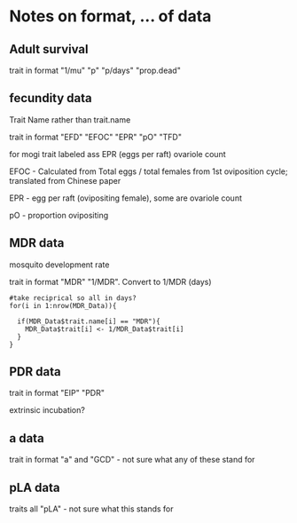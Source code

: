 # Notes on format, ... of data 


## Adult survival 
trait in format "1/mu"      "p"         "p/days"    "prop.dead"

## fecundity data
Trait Name rather than trait.name 

trait in format "EFD"  "EFOC" "EPR"  "pO"   "TFD" 

for mogi trait labeled ass EPR (eggs per raft) ovariole count 

EFOC - Calculated from Total eggs / total females from 1st oviposition cycle; translated from Chinese paper	

EPR - egg per raft (ovipositing female), some are ovariole count

pO - proportion ovipositing	

## MDR data
mosquito development rate

trait in format "MDR"  "1/MDR". Convert to 1/MDR (days)

```
#take reciprical so all in days?
for(i in 1:nrow(MDR_Data)){
  
  if(MDR_Data$trait.name[i] == "MDR"){
    MDR_Data$trait[i] <- 1/MDR_Data$trait[i]
  }
}
```

## PDR data
trait in format "EIP"  "PDR"

extrinsic incubation?

## a data
trait in format "a" and "GCD" - not sure what any of these stand for


## pLA data
traits all "pLA" - not sure what this stands for